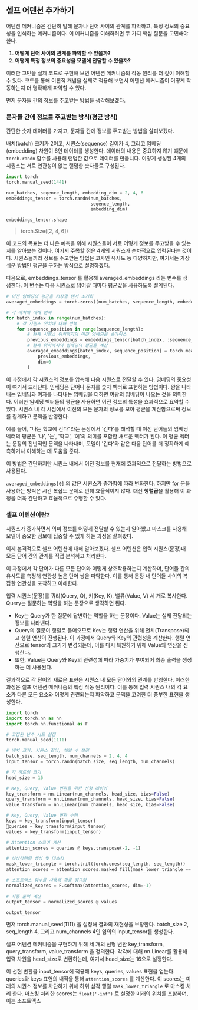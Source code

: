 ## 셀프 어텐션 추가하기
어텐션 메커니즘은 간단히 말해 문자나 단어 사이의 관계를 파악하고, 특정 정보의 중요성을 인식하는 메커니즘이다. 이 메커니즘을 이해하려면 두 가지 핵심 질문을 고민해야 한다.

1. **어떻게 단어 사이의 관계를 파악할 수 있을까?**
2. **어떻게 특정 정보의 중요성을 모델에 전달할 수 있을까?**

이러한 고민을 실제 코드로 구현해 보면 어텐션 메커니즘의 작동 원리를 더 깊이 이해할 수 있다. 코드를 통해 이론적 개념을 실제로 적용해 보면서 어텐션 메커니즘이 어떻게 작동하는지 더 명확하게 파악할 수 있다. 

먼저 문자들 간의 정보를 주고받는 방법을 생각해보겠다.

### 문자들 간에 정보를 주고받는 방식(평균 방식)
간단한 숫자 데이터를 가지고, 문자들 간에 정보를 주고받는 방법을 살펴보겠다.

배치(batch) 크기가 2이고, 시퀀스(sequence) 길이가 4, 그리고 임베딩(embedding) 차원이 6인 데이터를 생성한다. 데이터의 내용은 중요하지 않기 떄문에 `torch.randn` 함수를 사용해 랜덤한 값으로 데이터를 만듭니다. 이렇게 생성된 4개의 시퀀스는 서로 연관성이 없는 랜덤한 숫자들로 구성된다.

```python
import torch
torch.manual_seed(1441)

num_batches, seqence_length, embedding_dim = 2, 4, 6
embeddings_tensor = torch.randn(num_batches,
								seqence_length,
								embedding_dim)

embeddings_tensor.shape
```

> torch.Size([2, 4, 6])

이 코드의 목표는 더 나은 예측을 위해 시퀀스들이 서로 어떻게 정보를 주고받을 수 있는지를 알아보는 것이다. 여기서 주목할 점은 4개의 시퀀스가 순차적으로 입력된다는 것이다. 시퀀스들끼리 정보를 주고받는 방법은 코사인 유사도 등 다양하지만, 여기서는 가장 쉬운 방법인 평균을 구하는 방식으로 설명하겠다.

다음으로, embeddings_tensor 를 활용해 averaged_embeddings 라는 변수를 생성한다.
이 변수는 다음 시퀀스로 넘어갈 때마다 평균값을 사용하도록 설계된다.

~~~python
# 이전 임베딩의 평균을 저장할 텐서 초기화 
averaged_embeddings = torch.zeros((num_batches, sequence_length, embedding_dim))

# 각 배치에 대해 반복
for batch_index in range(num_batches):
	# 각 시퀀스 위치에 대해 반복
	for sequence_position in range(sequence_length):
		# 현재 시퀀스 위치까지의 이전 임베딩을 슬라이스
		previous_embeddings = embeddings_tensor[batch_index, :sequence_position + 1]
		# 현재 위치까지의 임베딩의 평균을 계산
		averaged_embeddings[batch_index, sequence_position] = torch.mean(
			previous_embeddings,
			dim=0
		)
~~~

이 과정에서 각 시퀀스의 정보를 압축해 다음 시퀀스로 전달할 수 있다. 임베딩의 중요성이 여기서 드러난다.
임베딩은 단어나 문자를 숫자 벡터로 표현하는 방법이다. 왕을 나타내는 입베딩과 여자를 나타내는 임베딩을 더하면 여왕의 임베딩이 나오는 것을 의미한다. 이러한 임베딩 벡터들의 평균을 사용하면 이전 정보의 특성을 효과적으로 요약할 수 있다. 시퀀스 내 각 시점에서 이전의 모든 문자의 정보를 모아 평균을 계산함으로써 정보를 집계하고 문맥을 반영한다. 

예를 들어, "나는 학교에 간다"라는 문장에서 '간다'를 해석할 때 이전 단어들의 임베딩 벡터의 평균은 '나', '는', '학교', '에'의 의미를 포함한 새로운 벡터가 된다. 이 평균 벡터는 문장의 전반적인 문맥을 나타내며, 모델이 '간다'와 같은 다음 단어를 더 정확하게 예측하거나 이해하는 데 도움을 준다.

이 방법은 간단하지만 시퀀스 내에서 이전 정보를 현재에 효과적으로 전달하는 방법으로 사용된다.

`averaged_embeddings[0]` 의 값은 시퀀스가 증가함에 따라 변화한다. 하지만 for 문을 사용하는 방식은 시간 복잡도 문제로 인해 효율적이지 않다. 대신 **행렬곱**을 활용해 이 과정을 더욱 간단하고 효율적으로 수행할 수 있다.

### 셀프 어텐션이란?
시퀀스가 증가하면서 의미 정보를 어떻게 전달할 수 있는지 알아봤고 마스크를 사용해 모델이 중요한 정보에 집중할 수 있게 하는 과정을 살펴봤다.

이제 본격적으로 셀프 어텐션에 대해 알아보겠다. 셀프 어텐션은 입력 시퀀스(문장)내 모든 단어 간의 관계를 직접 분석하고 처리한다.

이 과정에서 각 단어가 다른 모든 단어와 어떻게 상호작용하는지 계산하며, 단어들 간의 유사도를 측정해 연관성 높은 단어 쌍을 파악한다. 이를 통해 문장 내 단어들 사이의 복잡한 연관성을 포착하고 이해한다.

입력 시퀀스(문장)를 쿼리(Query, Q), 키(Key, K), 밸류(Value, V) 세 개로 복사한다.
Query는 질문하는 역할을 하는 문장으로 생각하면 된다.

- Key는 Query가 한 질문에 답변하는 역할을 하는 문장이다. Value는 실제 전달되는 정보를 나타낸다.
- Query의 질문이 행렬로 들어오므로 Key는 행렬 연산을 위해 전치(Transpose)되고 행렬 연산이 진행된다. 이 과정에서 Query와 Key의 관련성을 계산한다. 행렬 연산으로 tensor의 크기가 변경되는데, 이를 다시 복원하기 위해 Value와 연산을 진행한다.
- 또한, Value는 Query와 Key의 관련성에 따라 가중치가 부여되어 최종 출력을 생성하는 데 사용된다.

결과적으로 각 단어의 새로운 표현은 시퀀스 내 모든 단어와의 관계를 반영한다. 이러한 과정은 셀프 어텐션 메커니즘의 핵심 작동 원리이다. 이를 통해 입력 시퀀스 내의 각 요소가 다른 모든 요소와 어떻게 관련되는지 파악하고 문맥을 고려한 더 풍부한 표현을 생성한다.

```python
import torch
import torch.nn as nn
import torch.nn.functional as F

# 고정된 난수 시드 설정
torch.manual_seed(1111)

# 배치 크기, 시퀀스 길이, 채널 수 설정
batch_size, seq_length, num_channels = 2, 4, 4
input_tensor = torch.randn(batch_size, seq_length, num_channels)

# 각 헤드의 크기
head_size = 16

# Key, Query, Value 변환을 위한 선형 레이어
key_transform = nn.Linear(num_channels, head_size, bias=False)
query_transform = nn.Linear(num_channels, head_size, bias=False)
value_transform = nn.Linear(num_channels, head_size, bias=False)

# Key, Query, Value 변환 수행
keys = key_transform(input_tensor)
queries = key_transform(input_tensor)
values = key_transform(input_tensor)

# Attention 스코어 계산
attention_scores = queries @ keys.transpose(-2, -1)

# 하삼각행렬 생성 및 마스킹
mask_lower_triangle = torch.tril(torch.ones(seq_length, seq_length))
attention_scores = attention_scores.masked_fill(mask_lower_triangle == 0, float('-inf'))

# 소프트맥스 함수를 사용해 확률 정규화
normalized_scores = F.softmax(attentino_scores, dim=-1)

# 최종 출력 계산
output_tensor = normalized_scores @ values

output_tensor
```

먼저 torch.manual_seed(1111) 을 설정해 결과의 재현성을 보장한다. batch_size 2, seq_length 4, 그리고 num_channels 4인 임의의 input_tensor를 생성한다.

셀프 어텐션 메커니즘을 구현하기 위해 세 개의 선형 변환 key_transform, query_transform, value_transform 을 정의한다. 각각에 대해 nn.Linear를 활용해 입력 차원을 head_size로 변환하는데, 여기서 head_size는 16으로 설정한다.

이 선현 변환을 input_tensor에 적용해 keys, queries, values 표현을 얻는다. queries와 keys 표현의 내적을 통해 `attention_scores` 를 계산한다. 이 scores는 미래의 시퀀스 정보를 차단하기 위해 하위 삼각 행렬 `mask_lower_triangle` 로 마스킹 처리 한다. 마스킹 처리한 scores는 `float('-inf')` 로 설정한 미래의 위치를 포함하며, 이는 소프트맥스

